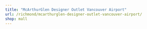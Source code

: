 ```yaml
---
title: "McArthurGlen Designer Outlet Vancouver Airport"
url: /richmond/mcarthurglen-designer-outlet-vancouver-airport/
shop: mall
---
```

